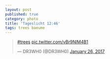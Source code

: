 ```yaml
---
layout: post
published: true
category: photo
title: 'Tageslicht 12:46'
tags: trees baeume
---
```

<blockquote class="twitter-tweet"><p lang="und" dir="ltr"><a href="https://twitter.com/hashtag/trees?src=hash">#trees</a> <a href="https://t.co/vBr9NlM4B1">pic.twitter.com/vBr9NlM4B1</a></p>&mdash; DR3WH0 (@DR3WH0) <a href="https://twitter.com/DR3WH0/status/824689933994590208">January 26, 2017</a></blockquote>
<script async src="//platform.twitter.com/widgets.js" charset="utf-8"></script>
